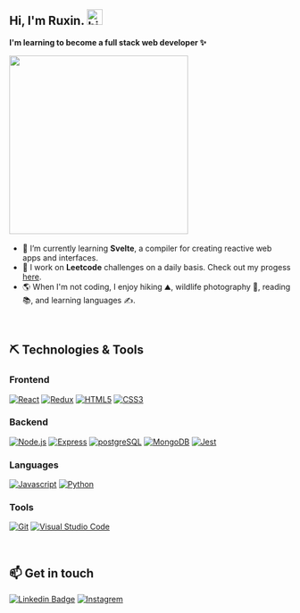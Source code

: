 ## Hi, I'm Ruxin. <img src="https://user-images.githubusercontent.com/1303154/88677602-1635ba80-d120-11ea-84d8-d263ba5fc3c0.gif" width="28px" height="28px" alt="hi">

**I'm learning to become a full stack web developer ✨**<br>

<img src="https://user-images.githubusercontent.com/26369040/225456947-cf3a081a-83ef-4c95-b849-32b82a80b1aa.gif" width="320">

<img src="https://komarev.com/ghpvc/?username=ruxinz&label=Profile%20views&color=0e75b6&style=flat" alt="" />

- 🔭 I’m currently learning **Svelte**, a compiler for creating reactive web apps and interfaces.
- 🌱 I work on **Leetcode** challenges on a daily basis. Check out my progess <a href="https://leetcode.com/ruxinzzz/" target="_blank">here</a>.
- :earth_americas: When I'm not coding, I enjoy hiking :mountain:, wildlife photography :camera_flash:, reading :books:, and learning languages :writing_hand:.

<br>

## ⛏ Technologies & Tools

### Frontend <br>

[![React](https://img.shields.io/badge/react-%2320232a.svg?style=for-the-badge&logo=react&logoColor=%2361DAFB)](#)
[![Redux](https://img.shields.io/badge/redux-%23764abc.svg?style=for-the-badge&logo=redux&logoColor=white)](#)
[![HTML5](https://img.shields.io/badge/html5-%23E34F26.svg?style=for-the-badge&logo=html5&logoColor=white)](https://github.com/RuxinZ/HTML-CSS-practice/blob/main/README.md)
[![CSS3](https://img.shields.io/badge/css3-%231572B6.svg?style=for-the-badge&logo=css3&logoColor=white)](https://github.com/RuxinZ/HTML-CSS-practice/blob/main/README.md)

### Backend <br>

[![Node.js](https://img.shields.io/badge/node.js-%233C873A.svg?style=for-the-badge&logo=node.js&logoColor=white)](#)
[![Express](https://img.shields.io/badge/express-%23404d59.svg?style=for-the-badge&logo=express&logoColor=%2361DAFB)](#)
[![postgreSQL](https://img.shields.io/badge/postgresql-%231572B6.svg?style=for-the-badge&logo=postgresql&logoColor=white)](#)
[![MongoDB](https://img.shields.io/badge/mongoDB-%2320232a.svg?style=for-the-badge&logo=mongoDB&logoColor=%233C873A)](#)
[![Jest](https://img.shields.io/badge/Jest-%23E34F26.svg?style=for-the-badge&logo=jest&logoColor=white)](#)

### Languages <br>

[![Javascript](https://img.shields.io/badge/JavaScript-F7DF1E?style=for-the-badge&logo=javascript&logoColor=black)](https://github.com/RuxinZ/JavaScript30)
[![Python](https://img.shields.io/badge/python-%231572B6.svg?style=for-the-badge&logo=python&logoColor=white)](#)

### Tools<br>

[![Git](https://img.shields.io/badge/GIT-%23E34F26?style=for-the-badge&logo=git&logoColor=white)](#)
[![Visual Studio Code](https://img.shields.io/badge/Visual%20Studio%20Code-%231572B6.svg?style=for-the-badge&logo=visual-studio-code&logoColor=white)](#)

<br>

<!-- ## 📊 Github Stats

<p>
  <img height="140px" src="https://github-readme-stats.vercel.app/api?username=ruxinz&show_icons=true&theme=tokyonight&hide=contribs,prs" />
  <img height="140px" src="https://github-readme-stats.vercel.app/api/top-langs/?username=ruxinz&layout=compact&theme=tokyonight" />
</p> -->

## :mailbox: Get in touch

[![Linkedin Badge](https://img.shields.io/badge/-Ruxin-0e76a8?style=flat&labelColor=0e76a8&logo=linkedin&logoColor=white)](https://www.linkedin.com/in/ruxinzhengswe) [![Instagrem](https://img.shields.io/badge/-@ruxin.zzzzz-e84393?style=flat&labelColor=e84393&logo=instagram&logoColor=white)](https://instagram.com/ruxin.zzzzz)

<!--
![Bootstrap](https://img.shields.io/badge/Bootstrap-563D7C?style=for-the-badge&logo=bootstrap&logoColor=white)

 -->
